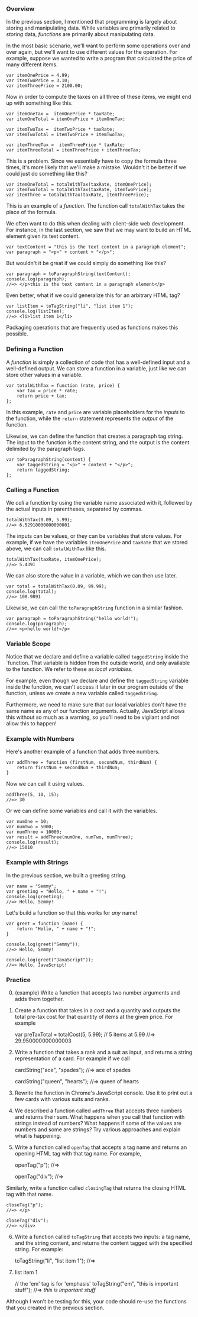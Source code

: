 ### Overview

In the previous section, I mentioned that programming is largely about storing
and manipulating data. While variables are primarily related to _storing_ data,
_functions_ are primarily about manipulating data.

In the most basic scenario, we'll want to perform some operations over and over
again, but we'll want to use different values for the operation. For example,
suppose we wanted to write a program that calculated the price of many different
items.

    var itemOnePrice = 4.99;
    var itemTwoPrice = 3.10;
    var itemThreePrice = 2100.00;

Now in order to compute the taxes on all three of these items, we might end up
with something like this.

    var itemOneTax =  itemOnePrice * taxRate;
    var itemOneTotal = itemOnePrice + itemOneTax;

    var itemTwoTax =  itemTwoPrice * taxRate;
    var itemTwoTotal = itemTwoPrice + itemTwoTax;

    var itemThreeTax =  itemThreePrice * taxRate;
    var itemThreeTotal = itemThreePrice + itemThreeTax;

This is a problem. Since we essentially have to copy the formula three times,
it's more likely that we'll make a mistake. Wouldn't it be better if we could
just do something like this?

    var itemOneTotal = totalWithTax(taxRate, itemOnePrice);
    var itemTwoTotal = totalWithTax(taxRate, itemTwoPrice);
    var itemThree = totalWithTax(taxRate, itemThreePrice);

This is an example of a _function_. The function call `totalWithTax` takes the
place of the formula.

We often want to do this when dealing with client-side web development. For
instance, in the last section, we saw that we may want to build an HTML element
given its text content.

    var textContent = "this is the text content in a paragraph element";
    var paragraph = "<p>" + content + "</p>";

But wouldn't it be great if we could simply do something like this?

    var paragraph = toParagraphString(textContent);
    console.log(paragraph);
    //=> </p>this is the text content in a paragraph element</p>

Even better, what if we could generalize this for an arbitrary HTML tag?

    var listItem = toTagString("li", "list item 1");
    console.log(listItem);
    //=> <li>list item 1</li>

Packaging operations that are frequently used as functions makes this possible.

### Defining a Function

A _function_ is simply a collection of code that has a well-defined input and a
well-defined output. We can store a function in a variable, just like we can
store other values in a variable.

    var totalWithTax = function (rate, price) {
        var tax = price * rate;
        return price + tax;
    };

In this example, `rate` and `price` are variable placeholders for the _inputs_
to the function, while the `return` statement represents the _output_ of the
function.

Likewise, we can define the function that creates a paragraph tag string. The
input to the function is the content string, and the output is the content
delimited by the paragraph tags.

    var toParagraphString(content) {
        var taggedString = "<p>" + content + "</p>";
        return taggedString;
    };

### Calling a Function

We _call_ a function by using the variable name associated with it, followed by
the actual inputs in parentheses, separated by commas.

    totalWithTax(0.09, 5.99);
    //=> 6.52910000000000001

The inputs can be values, or they can be variables that store values. For
example, if we have the variables `itemOnePrice` and `taxRate` that we stored
above, we can call `totalWithTax` like this.

    totalWithTax(taxRate, itemOnePrice);
    //=> 5.4391

We can also store the value in a variable, which we can then use later.

    var total = totalWithTax(0.09, 99.99);
    console.log(total);
    //=> 108.9891

Likewise, we can call the `toParagraphString` function in a similar fashion.

    var paragraph = toParagraphString("hello world!");
    console.log(paragraph);
    //=> <p>hello world!</p>

### Variable Scope

Notice that we declare and define a variable called `taggedString` inside the
`function. That variable is hidden from the outside world, and only available to
the function. We refer to these as _local variables_.

For example, even though we declare and define the `taggedString` variable
inside the function, we can't access it later in our program outside of the
function, unless we create a new variable called `taggedString`.

Furthermore, we need to make sure that our local variables don't have the same
name as any of our function arguments. Actually, JavaScript allows this without
so much as a warning, so you'll need to be vigilant and not allow this to happen!

### Example with Numbers

Here's another example of a function that adds three numbers.

    var addThree = function (firstNum, secondNum, thirdNum) {
        return firstNum + secondNum + thirdNum;
    }

Now we can call it using values.

    addThree(5, 10, 15);
    //=> 30

Or we can define some variables and call it with the variables.

    var numOne = 10;
    var numTwo = 5000;
    var numThree = 10000;
    var result = addThree(numOne, numTwo, numThree);
    console.log(result);
    //=> 15010

### Example with Strings

In the previous section, we built a greeting string.

    var name = "Semmy";
    var greeting = "Hello, " + name + "!";
    console.log(greeting);
    //=> Hello, Semmy!

Let's build a function so that this works for _any_ name!

    var greet = function (name) {
        return "Hello, " + name + "!";
    }

    console.log(greet("Semmy"));
    //=> Hello, Semmy!

    console.log(greet("JavaScript"));
    //=> Hello, JavaScript!

### Practice

0. (example) Write a function that accepts two number arguments and adds them
together.

1. Create a function that takes in a cost and a quantity and outputs the total
pre-tax cost for that quantity of items at the given price. For example

    var preTaxTotal = totalCost(5, 5.99); // 5 items at 5.99
    //=> 29.950000000000003

2. Write a function that takes a rank and a suit as input, and returns a string
representation of a card. For example if we call

    cardString("ace", "spades");
    //=> ace of spades

    cardString("queen", "hearts");
    //=> queen of hearts

3. Rewrite the function in Chrome's JavaScript console. Use it to print out a
few cards with various suits and ranks.

4. We described a function called `addThree` that accepts three numbers and
returns their sum. What happens when you call that function with strings instead
of numbers? What happens if some of the values are numbers and some are strings?
Try various approaches and explain what is happening.

5. Write a function called `openTag` that accepts a tag name and returns an
opening HTML tag with that tag name. For example,

    openTag("p");
    //=> <p>

    openTag("div");
    //=> <div>

Similarly, write a function called `closingTag` that returns the closing HTML tag
with that name.

    closeTag("p");
    //=> </p>

    closeTag("div");
    //=> </div>

6. Write a function called `toTagString` that accepts two inputs: a tag name,
and the string content, and returns the content tagged with the specified
string.  For example:

    toTagString("li", "list item 1");
    //=> <li>list item 1</li>

    // the 'em' tag is for 'emphasis'
    toTagString("em", "this is important stuff");
    //=> <em>this is important stuff</em>

Although I won't be testing for this, your code should re-use the functions that
you created in the previous section.